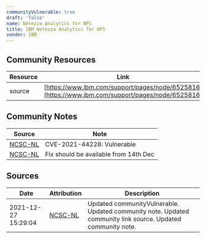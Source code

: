 ```yaml
---
communityVulnerable: true
draft: 'false'
name: Netezza Analytics for NPS
title: IBM Netezza Analytics for NPS
vendor: IBM
---
```



## Community Resources
| Resource | Link |
| --- | --- |
| source | [https://www.ibm.com/support/pages/node/6525816](https://www.ibm.com/support/pages/node/6525816) |

## Community Notes
| Source | Note |
| --- | --- |
| [NCSC-NL](https://github.com/NCSC-NL/log4shell/blob/main/software/README.md) | CVE-2021-44228: Vulnerable </ul> |
| [NCSC-NL](https://github.com/NCSC-NL/log4shell/blob/main/software/README.md) | Fix should be available from 14th Dec |

## Sources
| Date | Attribution | Description |
| --- | --- | --- |
| 2021-12-27 15:29:04 | [NCSC-NL](https://github.com/NCSC-NL/log4shell/blob/main/software/README.md) | Updated communityVulnerable. Updated community note. Updated community link source. Updated community note.  |
